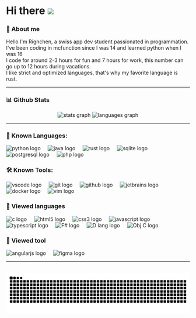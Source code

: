 # Hi there <img src="https://media.giphy.com/media/hvRJCLFzcasrR4ia7z/giphy.gif" width="25px"> </h1>

### 📖 About me
Hello I'm Rignchen, a swiss app dev student passionated in programmation.\
I've been coding in mcfunction since I was 14 and learned python when I was 16\
I code for around 2-3 hours for fun and 7 hours for work, this number can go up to 12 hours during vacations.\
I like strict and optimized languages, that's why my favorite language is rust.

---

### 📊 Github Stats
<div align="center">
  <img src="https://github-readme-stats.vercel.app/api?username=Rignchen&hide_title=false&hide_rank=false&show_icons=true&include_all_commits=true&count_private=true&disable_animations=false&theme=dracula&locale=en&hide_border=false" height="150" alt="stats graph"/>
  <img src="https://github-readme-stats.vercel.app/api/top-langs?username=Rignchen&locale=en&hide_title=false&layout=compact&card_width=320&langs_count=5&theme=dracula&hide_border=false" height="150" alt="languages graph"/>
</div>

---

### 🔨 Known Languages:
<div align="left">
  <img src="https://cdn.jsdelivr.net/gh/devicons/devicon/icons/python/python-original.svg" height="30" width="30" alt="python logo"/>
  <img width="12"/>
  <img src="https://cdn.jsdelivr.net/gh/devicons/devicon/icons/java/java-original.svg" height="30" width="30" alt="java logo"/>
  <img width="12"/>
  <img src="https://www.rust-lang.org/static/images/rust-logo-blk.svg" height="30" width="30" alt="rust logo"/>
  <img width="12"/>
  <img src="https://cdn.jsdelivr.net/gh/devicons/devicon/icons/sqlite/sqlite-original.svg" height="30" width="30" alt="sqlite logo"/>
  <img width="12"/>
  <img src="https://cdn.jsdelivr.net/gh/devicons/devicon/icons/postgresql/postgresql-original.svg" height="30" width="30" alt="postgresql logo"/>
  <img width="12"/>
  <img src="https://cdn.jsdelivr.net/gh/devicons/devicon/icons/php/php-original.svg" height="30" width="30" alt="php logo"/>
</div>

### 🛠️ Known Tools:
<div align="left">
  <img src="https://cdn.jsdelivr.net/gh/devicons/devicon/icons/vscode/vscode-original.svg" height="40" width="40" alt="vscode logo"/>
  <img width="12"/>
  <img src="https://cdn.jsdelivr.net/gh/devicons/devicon/icons/git/git-original.svg" height="40" width="40" alt="git logo"/>
  <img width="12"/>
  <img src="https://cdn.jsdelivr.net/gh/devicons/devicon/icons/github/github-original.svg" height="40" width="40" alt="github logo"/>
  <img width="12"/>
  <img src="https://cdn.jsdelivr.net/gh/devicons/devicon/icons/jetbrains/jetbrains-original.svg" height="40" width="40" alt="jetbrains logo"/>
  <img width="12"/>
  <img src="https://cdn.worldvectorlogo.com/logos/docker.svg" height="40" width="40" alt="docker logo"/>
  <img width="12"/>
  <img src="https://upload.wikimedia.org/wikipedia/commons/9/9f/Vimlogo.svg" height="40" width="40" alt="vim logo"/>
</div>

### 👀 Viewed languages
<div align="left">
  <img src="https://cdn.jsdelivr.net/gh/devicons/devicon/icons/c/c-original.svg" height="30" width="30" alt="c logo"/>
  <img width="12"/>
  <img src="https://cdn.jsdelivr.net/gh/devicons/devicon/icons/html5/html5-original.svg" height="30" width="30" alt="html5 logo"/>
  <img width="12"/>
  <img src="https://cdn.jsdelivr.net/gh/devicons/devicon/icons/css3/css3-original.svg" height="30" width="30" alt="css3 logo"/>
  <img width="12"/>
  <img src="https://cdn.jsdelivr.net/gh/devicons/devicon/icons/javascript/javascript-original.svg" height="30" width="30" alt="javascript logo"/>
  <img width="12"/>
  <img src="https://cdn.jsdelivr.net/gh/devicons/devicon/icons/typescript/typescript-original.svg" height="30" width="30" alt="typescript logo"/>
  <img width="12"/>
  <img src="https://upload.wikimedia.org/wikipedia/commons/6/66/F_Sharp_logo.svg" height="30" width="30" alt="F# logo"/>
  <img width="12"/>
  <img src="https://upload.wikimedia.org/wikipedia/commons/2/24/D_Programming_Language_logo.svg" height="30" width="30" alt="D lang logo">
  <img width="12"/>
  <img src="https://seeklogo.com/images/O/objective-c-logo-81746870EF-seeklogo.com.png" height="30" width="30" alt="Obj C logo"
</div>

### 👀 Viewed tool
<div align="left">
  <img src="https://cdn.jsdelivr.net/gh/devicons/devicon/icons/angularjs/angularjs-original.svg" height="40" width="40" alt="angularjs logo"/>
  <img width="12"/>
  <img src="https://cdn.jsdelivr.net/gh/devicons/devicon/icons/figma/figma-original.svg" height="40" width="40" alt="figma logo"/>
</div>

---

<br clear="both">

<img src="https://raw.githubusercontent.com/Rignchen/Rignchen/output/snake.svg" alt="Snake animation"/>
